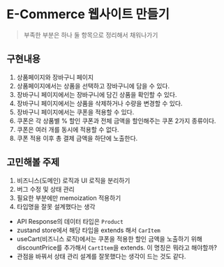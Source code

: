 # E-Commerce 웹사이트 만들기
> 부족한 부분은 하나 둘 항목으로 정리해서 채워나가기

## 구현내용
1. 상품페이지와 장바구니 페이지
2. 상품페이지에서는 상품을 선택하고 장바구니에 담을 수 있다.
3. 장바구니 페이지에서는 장바구니에 담긴 상품을 확인할 수 있다.
4. 장바구니 페이지에서는 상품을 삭제하거나 수량을 변경할 수 있다.
5. 장바구니 페이지에서는 쿠폰을 적용할 수 있다.
6. 쿠폰은 각 상품별 % 할인 쿠폰과 전체 금액을 할인해주는 쿠폰 2가지 종류이다.
7. 쿠폰은 여러 개를 동시에 적용할 수 없다.
8. 쿠폰 적용 이후 총 결제 금액을 하단에 노출한다.

## 고민해볼 주제
1. 비즈니스(도메인) 로직과 UI 로직을 분리하기
2. 버그 수정 및 상태 관리
3. 필요한 부분에만 memoization 적용하기
4. 타입명을 잘못 설계했다는 생각
- API Response의 데이터 타입은 `Product` 
- zustand store에서 해당 타입을 extends 해서 `CarItem`
- useCart(비즈니스 로직)에서는 쿠폰을 적용한 할인 금액을 노출하기 위해 discountPrice를 추가해서 `CartItem`을 extends. 이 명칭은 뭐라고 해야할까?
- 관점을 바꿔서 상태 관리 설계를 잘못했다는 생각이 드는 것도 같다.
